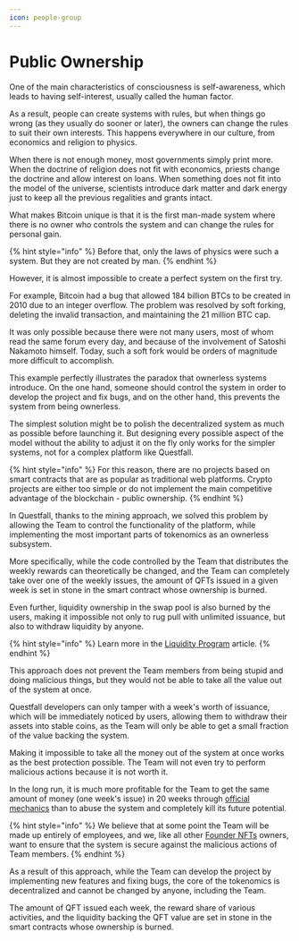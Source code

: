 ```yaml
---
icon: people-group
---
```


# Public Ownership

One of the main characteristics of consciousness is self-awareness, which leads to having self-interest, usually called the human factor.

As a result, people can create systems with rules, but when things go wrong (as they usually do sooner or later), the owners can change the rules to suit their own interests. This happens everywhere in our culture, from economics and religion to physics.

When there is not enough money, most governments simply print more. When the doctrine of religion does not fit with economics, priests change the doctrine and allow interest on loans. When something does not fit into the model of the universe, scientists introduce dark matter and dark energy just to keep all the previous regalities and grants intact.

What makes Bitcoin unique is that it is the first man-made system where there is no owner who controls the system and can change the rules for personal gain.

{% hint style="info" %}
Before that, only the laws of physics were such a system. But they are not created by man.
{% endhint %}

However, it is almost impossible to create a perfect system on the first try.&#x20;

For example, Bitcoin had a bug that allowed 184 billion BTCs to be created in 2010 due to an integer overflow. The problem was resolved by soft forking, deleting the invalid transaction, and maintaining the 21 million BTC cap.

It was only possible because there were not many users, most of whom read the same forum every day, and because of the involvement of Satoshi Nakamoto himself. Today, such a soft fork would be orders of magnitude more difficult to accomplish.

This example perfectly illustrates the paradox that ownerless systems introduce. On the one hand, someone should control the system in order to develop the project and fix bugs, and on the other hand, this prevents the system from being ownerless.

The simplest solution might be to polish the decentralized system as much as possible before launching it. But designing every possible aspect of the model without the ability to adjust it on the fly only works for the simpler systems, not for a complex platform like Questfall.

{% hint style="info" %}
For this reason, there are no projects based on smart contracts that are as popular as traditional web platforms. Crypto projects are either too simple or do not implement the main competitive advantage of the blockchain - public ownership.
{% endhint %}

In Questfall, thanks to the mining approach, we solved this problem by allowing the Team to control the functionality of the platform, while implementing the most important parts of tokenomics as an ownerless subsystem.

More specifically, while the code controlled by the Team that distributes the weekly rewards can theoretically be changed, and the Team can completely take over one of the weekly issues, the amount of QFTs issued in a given week is set in stone in the smart contract whose ownership is burned.

Even further, liquidity ownership in the swap pool is also burned by the users, making it impossible not only to rug pull with unlimited issuance, but also to withdraw liquidity by anyone.

{% hint style="info" %}
Learn more in the [Liquidity Program](../infrastructure/liquidity-providers.md) article.
{% endhint %}

This approach does not prevent the Team members from being stupid and doing malicious things, but they would not be able to take all the value out of the system at once.

Questfall developers can only tamper with a week's worth of issuance, which will be immediately noticed by users, allowing them to withdraw their assets into stable coins, as the Team will only be able to get a small fraction of the value backing the system.

Making it impossible to take all the money out of the system at once works as the best protection possible. The Team will not even try to perform malicious actions because it is not worth it.&#x20;

In the long run, it is much more profitable for the Team to get the same amount of money (one week's issue) in 20 weeks through [official mechanics](../infrastructure/project-expenses.md) than to abuse the system and completely kill its future potential.

{% hint style="info" %}
We believe that at some point the Team will be made up entirely of employees, and we, like all other [Founder NFTs](../assets/founder-nfts.md) owners, want to ensure that the system is secure against the malicious actions of Team members.
{% endhint %}

As a result of this approach, while the Team can develop the project by implementing new features and fixing bugs, the core of the tokenomics is decentralized and cannot be changed by anyone, including the Team.&#x20;

The amount of QFT issued each week, the reward share of various activities, and the liquidity backing the QFT value are set in stone in the smart contracts whose ownership is burned.
